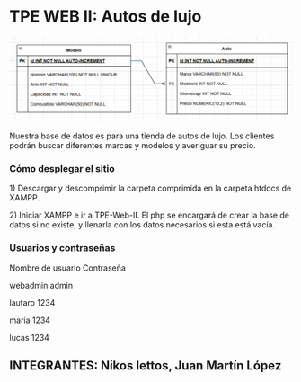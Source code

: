 <h1>TPE WEB II: Autos de lujo</h1>

![Diagrama](<Diagrama Autos.png>)

Nuestra base de datos es para una tienda de autos de lujo. Los clientes podrán buscar diferentes marcas y modelos y averiguar su precio.

<h3>Cómo desplegar el sitio</h3>
<p>1) Descargar y descomprimir la carpeta comprimida en la carpeta htdocs de XAMPP.</p>
<p>2) Iniciar XAMPP e ir a TPE-Web-II. El php se encargará de crear la base de datos si no existe, y llenarla con los datos necesarios si esta está vacía.</p>

<h3>Usuarios y contraseñas</h3>
<p>Nombre de usuario   Contraseña</p>
<p>webadmin            admin</p>
<p>lautaro             1234</p>
<p>maria               1234</p>
<p>lucas               1234</p>

<h2>INTEGRANTES: Nikos lettos, Juan Martín López</h2>

